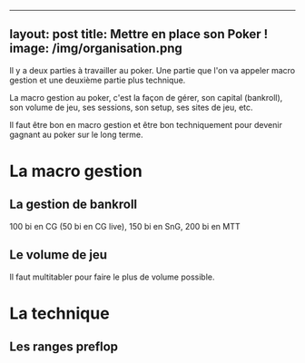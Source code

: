 
---
layout: post
title: Mettre en place son Poker !
image: /img/organisation.png
---
Il y a deux parties à travailler au poker. Une partie que l'on va appeler macro gestion et  une deuxième partie plus technique.

La macro gestion au poker, c'est la façon de gérer, son capital (bankroll), son volume de jeu, ses sessions, son setup, ses sites de jeu, etc.

Il faut être bon en macro gestion et être bon techniquement pour devenir gagnant au poker sur le long terme.

# La macro gestion
## La gestion de bankroll
100 bi en CG (50 bi en CG live), 150 bi en SnG, 200 bi en MTT

## Le volume de jeu
Il faut multitabler pour faire le plus de volume possible.

# La technique
## Les ranges preflop
<!--stackedit_data:
eyJoaXN0b3J5IjpbLTEzNDg5MzU1NjIsMTgxMTIwOTY1MSwtOD
Y1NTIzNDYzLC01MjY5Njg4NjcsLTI5MjA1ODgxMF19
-->